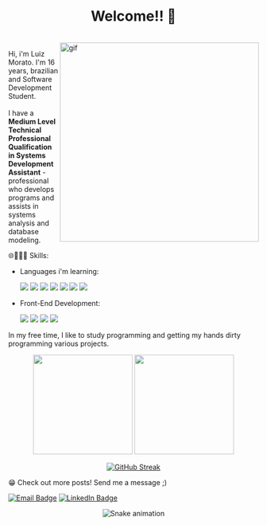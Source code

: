 <h1 align="center">
  <b>Welcome!! 👋 </b>
</h1>
  
</br>

<img src="https://i.pinimg.com/originals/06/60/ef/0660efe82fa3da42ed56eef013171835.gif" min-width="400px" max-width="400px" width="400px" align="right" alt="gif">

<p align="left"> 
  Hi, i'm Luiz Morato. I'm 16 years, brazilian and Software Development Student. <br> <br>
  I have a <b>Medium Level Technical Professional Qualification in Systems Development Assistant</b> - professional who develops programs and assists in systems       analysis and database modeling.
</p>

<p align="left">
  🌐👨🏻‍💻 Skills:
  <p align="left"> 
   
- Languages i'm learning:
    
    <img src="https://img.shields.io/badge/JavaScript-323330?style=for-the-badge&logo=javascript&logoColor=F7DF1E">
    <img src="https://img.shields.io/badge/Python-14354C?style=for-the-badge&logo=python&logoColor=white">
    <img src="https://img.shields.io/badge/C%23-239120?style=for-the-badge&logo=c-sharp&logoColor=white">
    <img src="https://img.shields.io/badge/C%2B%2B-00599C?style=for-the-badge&logo=c%2B%2B&logoColor=white">
    <img src="https://img.shields.io/badge/Java-ED8B00?style=for-the-badge&logo=openjdk&logoColor=white">
    <img src="https://img.shields.io/badge/Ethereum-3C3C3D?style=for-the-badge&logo=Ethereum&logoColor=white">
    <img src="https://img.shields.io/badge/TypeScript-007ACC?style=for-the-badge&logo=typescript&logoColor=white">
    
* Front-End Development:    
    
    <img src="https://img.shields.io/badge/HTML5-E34F26?style=for-the-badge&logo=html5&logoColor=white">
    <img src="https://img.shields.io/badge/CSS3-1572B6?style=for-the-badge&logo=css3&logoColor=white">
    <img src="https://img.shields.io/badge/React-20232A?style=for-the-badge&logo=react&logoColor=61DAFB">
    <img src="https://img.shields.io/badge/React_Native-20232A?style=for-the-badge&logo=react&logoColor=61DAFB">
    
<p align="left"> 
    In my free time, I like to study programming and getting my hands dirty programming various projects.  
</p>

<div align="center">
  
  <img height="200em" src="https://github-readme-stats.vercel.app/api?username=LuizMorato&show_icons=true&theme=dracula"/>
  
  <img height="200em" src="https://github-readme-stats.vercel.app/api/top-langs/?username=LuizMorato&layout=compact&langs_count=7&theme=dracula"/>
  
  [![GitHub Streak](http://github-readme-streak-stats.herokuapp.com?user=Luizmorato&theme=dracula&hide_border=true)](https://git.io/streak-stats)

</div>

<p align="left">
    😁 Check out more posts! Send me a message ;)
  <p>
    <a href="mailto:contatoluizmorato@outlook.com">
      <img src="https://img.shields.io/badge/Microsoft_Outlook-0078D4?style=for-the-badge&logo=microsoft-outlook&logoColor=white" alt="Email Badge"></a>
    <a href="https://www.linkedin.com/in/luiluimorato/?locale=en_US">
      <img src="https://img.shields.io/badge/LinkedIn-0077B5?style=for-the-badge&logo=linkedin&logoColor=white" alt="LinkedIn Badge"></a>
   </p>
</p>  

<div align="center">

![Snake animation](https://github.com/LuizMorato/LuizMorato/blob/output/github-contribution-grid-snake.svg)

</div>
